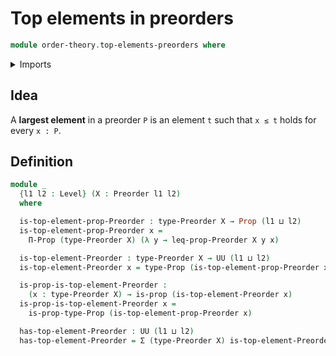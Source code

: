 # Top elements in preorders

```agda
module order-theory.top-elements-preorders where
```

<details><summary>Imports</summary>

```agda
open import foundation.dependent-pair-types
open import foundation.propositions
open import foundation.universe-levels

open import order-theory.preorders
```

</details>

## Idea

A **largest element** in a preorder `P` is an element `t` such that `x ≤ t`
holds for every `x : P`.

## Definition

```agda
module _
  {l1 l2 : Level} (X : Preorder l1 l2)
  where

  is-top-element-prop-Preorder : type-Preorder X → Prop (l1 ⊔ l2)
  is-top-element-prop-Preorder x =
    Π-Prop (type-Preorder X) (λ y → leq-prop-Preorder X y x)

  is-top-element-Preorder : type-Preorder X → UU (l1 ⊔ l2)
  is-top-element-Preorder x = type-Prop (is-top-element-prop-Preorder x)

  is-prop-is-top-element-Preorder :
    (x : type-Preorder X) → is-prop (is-top-element-Preorder x)
  is-prop-is-top-element-Preorder x =
    is-prop-type-Prop (is-top-element-prop-Preorder x)

  has-top-element-Preorder : UU (l1 ⊔ l2)
  has-top-element-Preorder = Σ (type-Preorder X) is-top-element-Preorder
```
